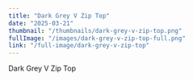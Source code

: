 ```yaml
---
title: "Dark Grey V Zip Top"
date: "2025-03-21"
thumbnail: "/thumbnails/dark-grey-v-zip-top.png"
fullImage: "/images/dark-grey-v-zip-top-full.png"
link: "/full-image/dark-grey-v-zip-top"
---
```

Dark Grey V Zip Top